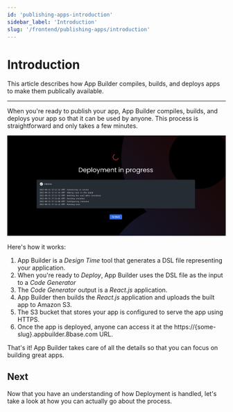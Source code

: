 ```yaml
---
id: 'publishing-apps-introduction'
sidebar_label: 'Introduction'
slug: '/frontend/publishing-apps/introduction'
---
```


# Introduction

This article describes how App Builder compiles, builds, and deploys apps to make them publically available.

___

When you're ready to publish your app, App Builder compiles, builds, and deploys your app so that it can be used by anyone. This process is straightforward and only takes a few minutes.

![App Builder deployment](./_images/ab-publishing-apps-introduction-1.png)

Here's how it works:

1. App Builder is a *Design Time* tool that generates a DSL file representing your application.
2. When you're ready to *Deploy*, App Builder uses the DSL file as the input to a *Code Generator*
3. The *Code Generator* output is a _React.js_ application.
4. App Builder then builds the _React.js_ application and uploads the built app to Amazon S3.
5. The S3 bucket that stores your app is configured to serve the app using HTTPS.
6. Once the app is deployed, anyone can access it at the https://{some-slug}.appbuilder.8base.com URL.

That's it! App Builder takes care of all the details so that you can focus on building great apps.

## Next

Now that you have an understanding of how Deployment is handled, let's take a look at how you can actually go about the process.
